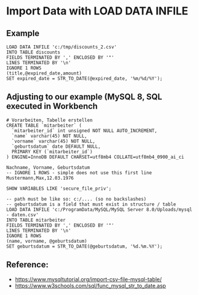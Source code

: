 # Import Data with LOAD DATA INFILE 

## Example 

```
LOAD DATA INFILE 'c:/tmp/discounts_2.csv'
INTO TABLE discounts
FIELDS TERMINATED BY ',' ENCLOSED BY '"'
LINES TERMINATED BY '\n'
IGNORE 1 ROWS
(title,@expired_date,amount)
SET expired_date = STR_TO_DATE(@expired_date, '%m/%d/%Y');
```

## Adjusting to our example (MySQL 8, SQL executed in Workbench

```
# Vorarbeiten, Tabelle erstellen 
CREATE TABLE `mitarbeiter` (
  `mitarbeiter_id` int unsigned NOT NULL AUTO_INCREMENT,
  `name` varchar(45) NOT NULL,
  `vorname` varchar(45) NOT NULL,
  `geburtsdatum` date DEFAULT NULL,
  PRIMARY KEY (`mitarbeiter_id`)
) ENGINE=InnoDB DEFAULT CHARSET=utf8mb4 COLLATE=utf8mb4_0900_ai_ci

Nachname, Vorname, Geburtsdatum
-- IGNORE 1 ROWS - simple does not use this first line 
Mustermann,Max,12.03.1976

SHOW VARIABLES LIKE 'secure_file_priv';

-- path must be like so: c:/.... (so no backslashes)
-- geburtsdatum is a field that must exist in structure / table 
LOAD DATA INFILE 'c:/ProgramData/MySQL/MySQL Server 8.0/Uploads/mysql - daten.csv'
INTO TABLE mitarbeiter 
FIELDS TERMINATED BY ',' ENCLOSED BY '"' 
LINES TERMINATED BY '\n'
IGNORE 1 ROWS 
(name, vorname, @geburtsdatum)
SET geburtsdatum = STR_TO_DATE(@geburtsdatum, '%d.%m.%Y');
```

## Reference: 

  * https://www.mysqltutorial.org/import-csv-file-mysql-table/
  * https://www.w3schools.com/sql/func_mysql_str_to_date.asp
